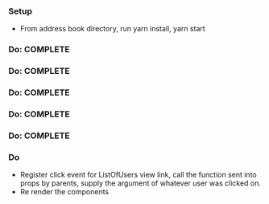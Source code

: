 ### Setup
* From address book directory, run yarn install, yarn start

### Do: COMPLETE
<!-- * Import the array of users into index.js
* Create a folder in src called components to hold all our components
* Create the UserDetail and ListOfUsers functional components
* Import and use components in App
* Send the user array into Apps and then into ListOfUsers
* Send the first user from the array down into the UserDetail component -->

### Do: COMPLETE
<!-- * Add a button to the ListOfUsers component that says Hide -->
<!-- * Add an onClick to the button and a handler -->
<!-- * Make clicking the button hide the list and change the text to “Show” -->
<!-- * If you click it again it will show the list and change the text back to “Hide” -->

### Do: COMPLETE
<!-- * Change ListOfUsers to be a class component -->
<!-- * Add a constructor -->
<!-- * Add a property called “state” that is an object -->
<!-- * Add a property on the state object called "visible" -->
<!-- * Add a method called “render” that returns the jsx the function returned -->

### Do: COMPLETE
<!-- * Add text box anywhere to ListOfUsers with a label “Search”
* In ListOfUsers add a state property “searchText”, default to “” -->
<!-- * Assign searchText to the value attribute of the text box -->

### Do: COMPLETE
<!-- * Add onChange to text box
* In onChange handler function, setState the searchText to the value from the textbox -->

### Do
<!-- * Create a variable called currentUser in index.js.
* Define a function in index.js called selectUser that will take a user as a parameter and then set that user as the currentUser. -->
<!-- * Send this function down the child tree so that ListOfUsers can call it -->
<!-- * Change index.js to send currentUser down the child tree instead of App.js hard coding the first one -->
* Register click event for ListOfUsers view link, call the function sent into props by parents, supply the argument of whatever user was clicked on.
* Re render the components

